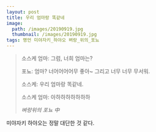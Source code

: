 ```yaml
---
layout: post
title: 우리 엄마랑 똑같네
image:
  path: /images/20190919.jpg
  thumbnail: /images/20190919.jpg
tags: 명언 미야자키_하야오 벼랑_위의_포뇨
---
```


> 소스케 엄마: 그럼, 너희 엄마는?
> 
> 포뇨: 엄마? 너어어어어무 좋아~ 그리고 너무 너무 무서워.
> 
> 소스케: 우리 엄마랑 똑같네.
> 
> 소스케 엄마: 아하하하하하하하
> 
> <cite>벼랑위의 포뇨 中</cite>
 

미야자키 하야오는 정말 대단한 것 같다.